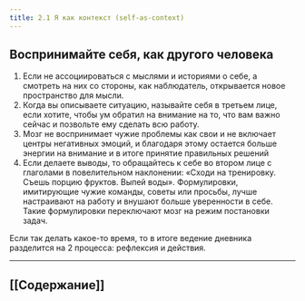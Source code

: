 ```yaml
---
title: 2.1 Я как контекст (self-as-context)
---
```

## Воспринимайте себя, как другого человека 

1. Если не ассоциироваться с мыслями и историями о себе, а смотреть на них со стороны, как наблюдатель, открывается новое пространство для мысли.
2. Когда вы описываете ситуацию, называйте себя в третьем лице, если хотите, чтобы ум обратил на внимание на то, что вам важно сейчас и позвольте ему сделать всю работу.
3. Мозг не воспринимает чужие проблемы как свои и не включает центры негативных эмоций, и благодаря этому остается больше энергии на внимание и в итоге принятие правильных решений
4. Если делаете выводы, то обращайтесь к себе во втором лице с глаголами в повелительном наклонении: «Сходи на тренировку. Съешь порцию фруктов. Выпей воды». Формулировки, имитирующие чужие команды, советы или просьбы, лучше настраивают на работу и внушают больше уверенности в себе. Такие формулировки переключают мозг на режим постановки задач. 

Если так делать какое-то время, то в итоге ведение дневника разделится на 2 процесса: рефлексия и действия.


---
## [[Содержание]]